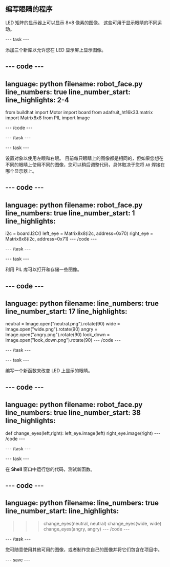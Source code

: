 ## 编写眼睛的程序

LED 矩阵的显示器上可以显示 8×8 像素的图像。 这些可用于显示眼睛的不同运动。

--- task ---

添加三个新库以允许您在 LED 显示屏上显示图像。

--- code ---
---
language: python
filename: robot_face.py
line_numbers: true
line_number_start:
line_highlights: 2-4
---
from buildhat import Motor
import board
from adafruit_ht16k33.matrix import Matrix8x8
from PIL import Image

--- /code ---

--- /task ---

--- task ---

设置对象以使用左眼和右眼。 目前每只眼睛上的图像都是相同的，但如果您想在不同的眼睛上使用不同的图像，您可以稍后调整代码，具体取决于您将 `A0` 焊接在哪个显示器上。

--- code ---
---
language: python
filename: robot_face.py
line_numbers: true
line_number_start: 1
line_highlights:
---

i2c = board.I2C()
left_eye = Matrix8x8(i2c, address=0x70)
right_eye = Matrix8x8(i2c, address=0x71)
--- /code ---

--- /task ---

--- task ---

利用 PIL 库可以打开和存储一些图像。

--- code ---
---
language: python
filename:
line_numbers:
true line_number_start: 17
line_highlights:
---

neutral = Image.open("neutral.png").rotate(90)
wide = Image.open("wide.png").rotate(90)
angry = Image.open("angry.png").rotate(90)
look_down = Image.open("look_down.png").rotate(90)
--- /code ---

--- /task ---

--- task ---

编写一个新函数来改变 LED 上显示的眼睛。

--- code ---
---
language: python
filename: robot_face.py
line_numbers: true
line_number_start: 38
line_highlights:
---
def change_eyes(left,right):
    left_eye.image(left)
    right_eye.image(right)
--- /code ---

--- /task ---

--- task ---

在 **Shell** 窗口中运行您的代码，测试新函数。

--- code ---
---
language: python
filename:
line_numbers: true
line_number_start:
line_highlights:
---
>>> change_eyes(neutral, neutral)
>>> change_eyes(wide, wide)
>>> change_eyes(angry, angry)
--- /code ---

--- /task ---

您可随意使用其他可用的图像，或者制作您自己的图像并将它们包含在项目中。

--- save ---
